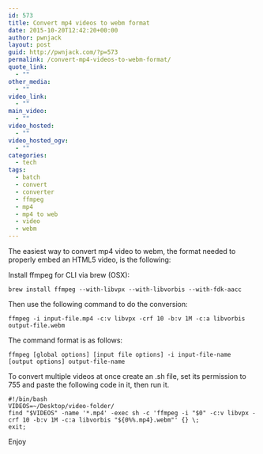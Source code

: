 ```yaml
---
id: 573
title: Convert mp4 videos to webm format
date: 2015-10-20T12:42:20+00:00
author: pwnjack
layout: post
guid: http://pwnjack.com/?p=573
permalink: /convert-mp4-videos-to-webm-format/
quote_link:
  - ""
other_media:
  - ""
video_link:
  - ""
main_video:
  - ""
video_hosted:
  - ""
video_hosted_ogv:
  - ""
categories:
  - tech
tags:
  - batch
  - convert
  - converter
  - ffmpeg
  - mp4
  - mp4 to web
  - video
  - webm
---
```

The easiest way to convert mp4 video to webm, the format needed to properly embed an HTML5 video, is the following:

Install ffmpeg for CLI via brew (OSX):

    brew install ffmpeg --with-libvpx --with-libvorbis --with-fdk-aacc

Then use the following command to do the conversion:

    ffmpeg -i input-file.mp4 -c:v libvpx -crf 10 -b:v 1M -c:a libvorbis output-file.webm

The command format is as follows:

    ffmpeg [global options] [input file options] -i input-file-name [output options] output-file-name

To convert multiple videos at once create an .sh file, set its permission to 755 and paste the following code in it, then run it.

    #!/bin/bash
    VIDEOS=~/Desktop/video-folder/
    find "$VIDEOS" -name '*.mp4' -exec sh -c 'ffmpeg -i "$0" -c:v libvpx -crf 10 -b:v 1M -c:a libvorbis "${0%%.mp4}.webm"' {} \;
    exit;

Enjoy